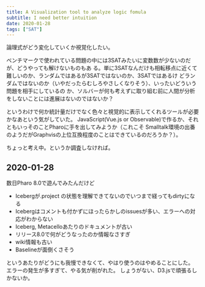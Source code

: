 ```yaml
---
title: A Visualization tool to analyze logic fomula
subtitle: I need better intuition
date: 2020-01-28
tags: ["SAT"]
---
```

論理式がどう変化していくか視覚化したい。

ベンチマークで使われている問題の中には3SATみたいに変数数が少ないのだが、どうやっても解けないものもあ
る。単に3SATなんだけも相転移点に近くて難しいのか、ランダムではあるが3SATではないのか、3SATではあるけ
どランダムではないのか（いやだったらむしろやさしくなりそう）、いったいどういう問題を相手にしているの
か、ソルバーが何も考えずに取り組む前に人間が分析をしないことには進展はないのではないか？

というわけで何か統計量だけでなく色々と視覚的に表示してくれるツールが必要かなあという気がしていた。
JavaScript(Vue.js or Observable)で作るか、それともいっそのことPharoに手を出してみようか（これこそ
Smalltalk環境の出番のようだがGraphvisの上位互換程度のことはできているのだろうか？）。

ちょっと考え中。というか調査しなければ。


## 2020-01-28

数日Pharo 8.0で遊んでみたんだけど

- Icebergが.project の状態を理解できてないのでいつまで経ってもdirtyになる
- Icebergはコメントも付かずにほったらかしのissuesが多い、エラーへの対応がわからない
- Iceberg, Metacelloあたりのドキュメントが古い
- リリース8.0で何がどうなったのか情報なさすぎ
- wiki情報も古い
- Baselineが面倒くさそう

というあたりがどうにも我慢できなくて、やはり使うのはやめることにした。
エラーの発生が多すぎて、やる気が削がれた。
しょうがない、D3.jsで頑張るしかないか。
